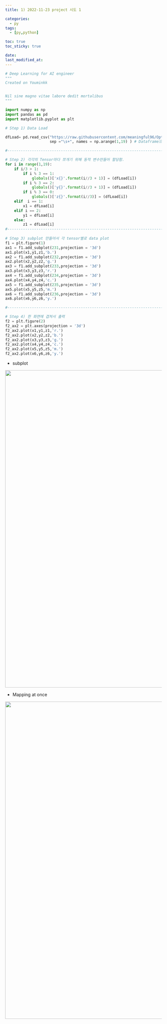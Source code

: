 ```yaml
---
title: 1) 2022-11-23 project 시도 1  

categories:
  - py
tags:
  - [py,python]

toc: true
toc_sticky: true

date: 
last_modified_at: 
---
```


```python
# Deep Learning for AI engineer
"""
Created on Youminkk


Nil sine magno vitae labore dedit mortalibus
"""

import numpy as np
import pandas as pd
import matplotlib.pyplot as plt

# Step 1) Data Load

dfLoad= pd.read_csv("https://raw.githubusercontent.com/meaningful96/OptimizationProject/main/Dataset/mag_array_inliers.txt",
                    sep ="\s+", names = np.arange(1,19) ) # Dataframe으로 받기 위해 열마다 이름 정해줌

#----------------------------------------------------------------------------------------------------------------------------#

# Step 2) 각각의 Tensor마다 쪼개기 위해 동적 변수만들어 할당함.
for i in range(1,19):
    if i/3 > 1: 
        if i % 3 == 1:
            globals()['x{}'.format(i//3 + 1)] = (dfLoad[i])
        if i % 3 == 2:
            globals()['y{}'.format(i//3 + 1)] = (dfLoad[i])
        if i % 3 == 0:
            globals()['z{}'.format(i//3)] = (dfLoad[i])
    elif  i == 1:
        x1 = dfLoad[i]
    elif i == 2:        
        y1 = dfLoad[i]
    else:
        z1 = dfLoad[i]
#----------------------------------------------------------------------------------------------------------------------------#
 
# Step 3) subplot 만들어서 각 tensor별로 data plot
f1 = plt.figure(1)
ax1 = f1.add_subplot(231,projection = '3d')
ax1.plot(x1,y1,z1,'b.')
ax2 = f1.add_subplot(232,projection = '3d')
ax2.plot(x2,y2,z2,'g.')
ax3 = f1.add_subplot(233,projection = '3d')
ax3.plot(x3,y3,z3,'r.')
ax4 = f1.add_subplot(234,projection = '3d')
ax4.plot(x4,y4,z4,'c.')
ax5 = f1.add_subplot(235,projection = '3d')
ax5.plot(x5,y5,z5,'m.')
ax6 = f1.add_subplot(236,projection = '3d')
ax6.plot(x6,y6,z6,'y.')    

#----------------------------------------------------------------------------------------------------------------------------#

# Step 4) 한 화면에 겹쳐서 출력
f2 = plt.figure(2)
f2_ax2 = plt.axes(projection = '3d')
f2_ax2.plot(x1,y1,z1,'r.')
f2_ax2.plot(x2,y2,z2,'b.')
f2_ax2.plot(x3,y3,z3,'g.')
f2_ax2.plot(x4,y4,z4,'c.')
f2_ax2.plot(x5,y5,z5,'m.')
f2_ax2.plot(x6,y6,z6,'y.')
```
- subplot  
<p align="center">
<img width="1019" alt="1" src="https://user-images.githubusercontent.com/111734605/203516562-72f15900-7815-4d0f-8c4f-49f9e9b66dff.png">
</p>

- Mapping at once
<p align="center">
<img width="1019" alt="1" src="https://user-images.githubusercontent.com/111734605/203516579-a14aedb1-a161-4d32-8012-28c7400dc2ec.png">
</p>
